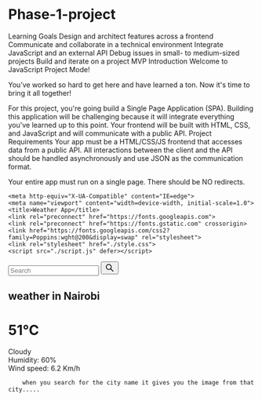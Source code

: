 # Phase-1-project
Learning Goals
Design and architect features across a frontend
Communicate and collaborate in a technical environment
Integrate JavaScript and an external API
Debug issues in small- to medium-sized projects
Build and iterate on a project MVP
Introduction
Welcome to JavaScript Project Mode!

You’ve worked so hard to get here and have learned a ton. Now it's time to bring it all together!

For this project, you're going build a Single Page Application (SPA). Building this application will be challenging because it will integrate everything you've learned up to this point. Your frontend will be built with HTML, CSS, and JavaScript and will communicate with a public API.
Project Requirements
Your app must be a HTML/CSS/JS frontend that accesses data from a public API. All interactions between the client and the API should be handled asynchronously and use JSON as the communication format.

Your entire app must run on a single page. There should be NO redirects. 

    <meta http-equiv="X-UA-Compatible" content="IE=edge">
    <meta name="viewport" content="width=device-width, initial-scale=1.0">
    <title>Weather App</title>
    <link rel="preconnect" href="https://fonts.googleapis.com">
    <link rel="preconnect" href="https://fonts.gstatic.com" crossorigin>
    <link href="https://fonts.googleapis.com/css2?family=Poppins:wght@200&display=swap" rel="stylesheet">
    <link rel="stylesheet" href="./style.css">
    <script src="./script.js" defer></script>
</head>

<body>
    <div class="card">
        <div class="search">
            <input type="text" class="search-bar" placeholder="Search">
            <button><svg stroke="currentColor" fill="currentColor" stroke-width="0" viewBox="0 0 1024 1024" height="1.5em" width="1.5em" xmlns="http://www.w3.org/2000/svg"><path d="M909.6 854.5L649.9 594.8C690.2 542.7 712 479 712 412c0-80.2-31.3-155.4-87.9-212.1-56.6-56.7-132-87.9-212.1-87.9s-155.5 31.3-212.1 87.9C143.2 256.5 112 331.8 112 412c0 80.1 31.3 155.5 87.9 212.1C256.5 680.8 331.8 712 412 712c67 0 130.6-21.8 182.7-62l259.7 259.6a8.2 8.2 0 0 0 11.6 0l43.6-43.5a8.2 8.2 0 0 0 0-11.6zM570.4 570.4C528 612.7 471.8 636 412 636s-116-23.3-158.4-65.6C211.3 528 188 471.8 188 412s23.3-116.1 65.6-158.4C296 211.3 352.2 188 412 188s116.1 23.2 158.4 65.6S636 352.2 636 412s-23.3 116.1-65.6 158.4z"></path></svg></button>
        </div>
        <div class="weather loading">
            <h2 class="city">weather in Nairobi</h2>
            <h1 class="temp">51°C</h1>
            <div class="flex"></div>
            <img src="https://openweathermap.org/img/wn/04n.png" alt="" class="icons" />
            <div class="description">Cloudy</div>
        </div>
        <div class="humidity">Humidity: 60%</div>
        <div class="wind">Wind speed: 6.2 Km/h</div>

        when you search for the city name it gives you the image from that city.....